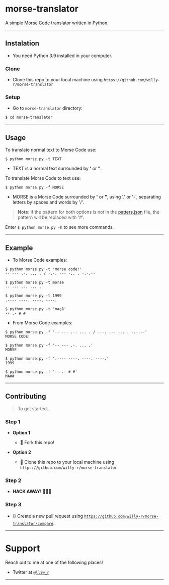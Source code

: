 # morse-translator

A simple [Morse Code](https://en.m.wikipedia.org/wiki/Morse_code) translator written in Python.

---

## Instalation

- You need Python 3.9 installed in your computer.

### Clone

- Clone this repo to your local machine using `https://github.com/willy-r/morse-translator`

### Setup

- Go to `morse-translator` directory:

```shell
$ cd morse-translator
```

---

## Usage

To translate normal text to Morse Code use:

```shell
$ python morse.py -t TEXT
```

- TEXT is a normal text surrounded by **'** or **"**.

To translate Morse Code to text use:

```shell
$ python morse.py -f MORSE
```

- MORSE is a Morse Code surrounded by **'** or **"**, using '.' or '-', separating letters by spaces and words by '/'.

> **Note**: If the pattern for both options is not in the [patters.json](https://github.com/willy-r/morse-translator/blob/main/patterns.json) file, the pattern will be replaced with '#'.

Enter `$ python morse.py -h` to see more commands.

---

## Example

- To Morse Code examples:

```shell
$ python morse.py -t 'morse code!'
-- --- .-. ... . / -.-. --- -.. . -.-.--

$ python morse.py -t morse
-- --- .-. ... .

$ python morse.py -t 1999
.---- ----. ----. ----.

$ python morse.py -t 'maçã'
-- .- # #
```

- From Morse Code examples:

```shell
$ python morse.py -f '-- --- .-. ... . / -.-. --- -.. . -.-.--'
MORSE CODE!

$ python morse.py -f '-- --- .-. ... .'
MORSE

$ python morse.py -f '.---- ----. ----. ----.'
1999

$ python morse.py -f '-- .- # #'
MA##
```

---

## Contributing

> To get started...

### Step 1

- **Option 1**
    - 🍴 Fork this repo!

- **Option 2**
    - 👯 Clone this repo to your local machine using `https://github.com/willy-r/morse-translator`

### Step 2

- **HACK AWAY!** 🔨🔨🔨

### Step 3

- 🔃 Create a new pull request using <a href="https://github.com/willy-r/morse-translator/compare" target="_blank">`https://github.com/willy-r/morse-translator/compare`</a>.

---

# Support

Reach out to me at one of the following places!

- Twitter at <a href="https://twitter.com/lliw_r?s=09" target="_blank">`@lliw_r`</a>

---

